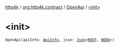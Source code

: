 [http4k](../../index.md) / [org.http4k.contract](../index.md) / [OpenApi](index.md) / [&lt;init&gt;](./-init-.md)

# &lt;init&gt;

`OpenApi(apiInfo: `[`ApiInfo`](../-api-info/index.md)`, json: `[`Json`](../../org.http4k.format/-json/index.md)`<`[`ROOT`](index.md#ROOT)`, `[`NODE`](index.md#NODE)`>)`